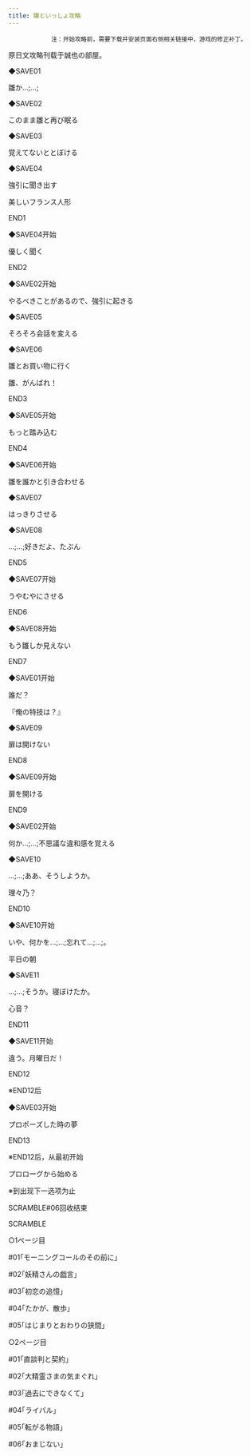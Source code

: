 ```yaml
---
title: 雛といっしょ攻略
---
```


                注：开始攻略前，需要下载并安装页面右侧相关链接中，游戏的修正补丁。

原日文攻略刊载于誠也の部屋。



◆SAVE01

雛か…;…;

◆SAVE02

このまま雛と再び眠る

◆SAVE03

覚えてないととぼける

◆SAVE04

強引に聞き出す

美しいフランス人形



END1



◆SAVE04开始

優しく聞く



END2



◆SAVE02开始

やるべきことがあるので、強引に起きる

◆SAVE05

そろそろ会話を変える

◆SAVE06

雛とお買い物に行く

雛、がんばれ！



END3



◆SAVE05开始

もっと踏み込む



END4



◆SAVE06开始

雛を誰かと引き合わせる

◆SAVE07

はっきりさせる

◆SAVE08

…;…;好きだよ、たぶん



END5



◆SAVE07开始

うやむやにさせる



END6



◆SAVE08开始

もう雛しか見えない



END7



◆SAVE01开始

誰だ？

『俺の特技は？』

◆SAVE09

扉は開けない



END8



◆SAVE09开始

扉を開ける



END9



◆SAVE02开始

何か…;…;不思議な違和感を覚える

◆SAVE10

…;…;ああ、そうしようか。

理々乃？



END10



◆SAVE10开始

いや、何かを…;…;忘れて…;…;。

平日の朝

◆SAVE11

…;…;そうか。寝ぼけたか。

心音？



END11



◆SAVE11开始

違う。月曜日だ！



END12



※END12后

◆SAVE03开始

プロポーズした時の夢



END13



※END12后，从最初开始

プロローグから始める

※到出现下一选项为止



SCRAMBLE#06回收结束



SCRAMBLE

○1ページ目

#01｢モーニングコールのその前に｣

#02｢妖精さんの戯言｣

#03｢初恋の追憶｣

#04｢たかが、散歩｣

#05｢はじまりとおわりの狭間｣



○2ページ目

#01｢直談判と契約｣

#02｢大精霊さまの気まぐれ｣

#03｢過去にできなくて｣

#04｢ライバル｣

#05｢転がる物語｣

#06｢おまじない｣


              
